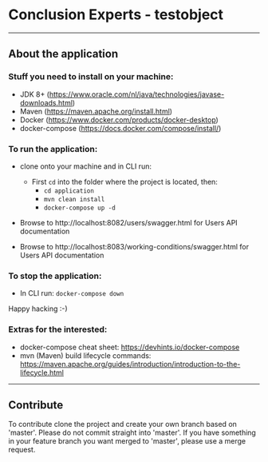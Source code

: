 # Conclusion Experts - testobject

--------------------------------------------------------------------

## About the application

### Stuff you need to install on your machine:

- JDK 8+ (https://www.oracle.com/nl/java/technologies/javase-downloads.html)
- Maven (https://maven.apache.org/install.html)
- Docker (https://www.docker.com/products/docker-desktop)
- docker-compose (https://docs.docker.com/compose/install/)

### To run the application:

- clone onto your machine and in CLI run:

    - First `cd` into the folder where the project is located, then:
        - ```cd application```
        - ```mvn clean install```
        - ```docker-compose up -d```

- Browse to http://localhost:8082/users/swagger.html for Users API documentation
- Browse to http://localhost:8083/working-conditions/swagger.html for Users API documentation

### To stop the application:

- In CLI run:
    ```docker-compose down```

Happy hacking :-) 

### Extras for the interested:

- docker-compose cheat sheet: https://devhints.io/docker-compose
- mvn (Maven) build lifecycle commands: https://maven.apache.org/guides/introduction/introduction-to-the-lifecycle.html

--------------------------------------------------------------------

## Contribute

To contribute clone the project and create your own branch based on 'master'. Please do not commit straight into 'master'. If you have something in your feature branch you want merged to 'master', please use a merge request.
